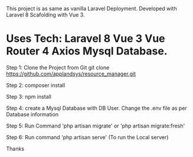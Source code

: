 This project is as same as vanilla Laravel Deployment. Developed with Laravel 8 Scafolding with Vue 3.

Uses Tech:
Laravel 8
Vue 3
Vue Router 4
Axios
Mysql Database.
==========================

Step 1: Clone the Project from Git
git clone https://github.com/applandsys/resource_manager.git

Step 2: composer install

Step 3: npm install

Step 4: create a Mysql Database with DB User. Change the .env file as per Database information

Step 5: Run Command 'php artisan migrate' or 'php artisan migrate:fresh'

Step 6: Run command 'php artisan serve'  (To run the Local server)

Thanks
